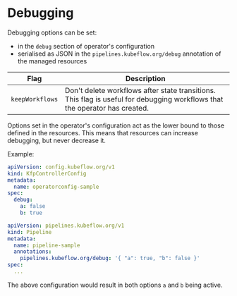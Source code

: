 # Debugging

Debugging options can be set:
 - in the `debug` section of operator's configuration
 - serialised as JSON in the `pipelines.kubeflow.org/debug` annotation of the managed resources

| Flag | Description |
| --- | --- |
| `keepWorkflows` | Don't delete workflows after state transitions. This flag is useful for debugging workflows that the operator has created. |

Options set in the operator's configuration act as the lower bound to those defined in the resources.
This means that resources can increase debugging, but never decrease it.

Example:

```yaml
apiVersion: config.kubeflow.org/v1
kind: KfpControllerConfig
metadata:
  name: operatorconfig-sample
spec:
  debug: 
    a: false
    b: true
```

```yaml
apiVersion: pipelines.kubeflow.org/v1
kind: Pipeline
metadata:
  name: pipeline-sample
  annotations:
    pipelines.kubeflow.org/debug: '{ "a": true, "b": false }'
spec:
  ...
```

The above configuration would result in both options `a` and `b` being active.